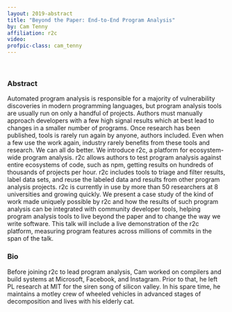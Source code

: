 ```yaml
---
layout: 2019-abstract
title: "Beyond the Paper: End-to-End Program Analysis"
by: Cam Tenny
affiliation: r2c
video: 
profpic-class: cam_tenny
---
```


<br/>

### Abstract

Automated program analysis is responsible for a majority of vulnerability discoveries in modern programming languages, but program analysis tools are usually run on only a handful of projects. Authors must manually approach developers with a few high signal results which at best lead to changes in a smaller number of programs. Once research has been published, tools is rarely run again by anyone, authors included. Even when a few use the work again, industry rarely benefits from these tools and research. We can all do better. We introduce r2c, a platform for ecosystem-wide program analysis. r2c allows authors to test program analysis against entire ecosystems of code, such as npm, getting results on hundreds of thousands of projects per hour. r2c includes tools to triage and filter results, label data sets, and reuse the labeled data and results from other program analysis projects. r2c is currently in use by more than 50 researchers at 8 universities and growing quickly. We present a case study of the kind of work made uniquely possible by r2c and how the results of such program analysis can be integrated with community developer tools, helping program analysis tools to live beyond the paper and to change the way we write software. This talk will include a live demonstration of the r2c platform, measuring program features across millions of commits in the span of the talk.

### Bio

Before joining r2c to lead program analysis, Cam worked on compilers and build systems at Microsoft, Facebook, and Instagram. Prior to that, he left PL research at MIT for the siren song of silicon valley. In his spare time, he maintains a motley crew of wheeled vehicles in advanced stages of decomposition and lives with his elderly cat.

